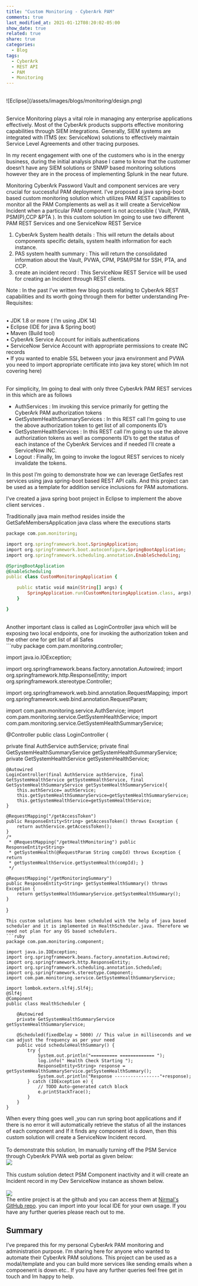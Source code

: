 ```yaml
---
title: "Custom Monitoring - CyberArk PAM"
comments: true
last_modified_at: 2021-01-12T08:20:02-05:00
show_date: true
related: true
share: true
categories:
  - Blog
tags:
  - CyberArk
  - REST API
  - PAM
  - Monitoring
---
```


 <br>
![Eclipse](/assets/images/blogs/monitoring/design.png)
<br><br>

Service Monitoring plays a vital role in managing any enterprise applications effectively. Most of the CyberArk products supports effective monitoring capabilities through SIEM integrations. Generally, SIEM systems are integrated with ITMS (ex: ServiceNow)  solutions to effectively maintain Service Level Agreements and other tracing purposes.

In my recent engagement with one of the customers who is in the energy business, during the initial analysis phase I came to know that the customer doesn’t have any SIEM solutions or SNMP based monitoring solutions however they are in the process of implementing Splunk in the near future.   

Monitoring CyberArk Password Vault and component services are very crucial for successful PAM deployment. 
I’ve proposed a java spring-boot based custom monitoring solution which utilizes PAM REST capabilities to monitor all the PAM Complements as well as it will create a ServiceNow Incident when a particular PAM component is not accessible ( Vault, PVWA, PSM(P),CCP &PTA ).
In this custom solution Im going to use two different PAM REST Services and one ServiceNow REST Service 

1. CyberArk System health details : This will return the details about components specific details,  system health information for each instance.
2. PAS system health summary : This will return the consolidated information about the Vault, PVWA, CPM, PSM/PSM for SSH, PTA, and CCP.
3. create an incident record : This ServiceNow REST Service will be used for creating an Incident through REST clients.

Note : In the past I’ve written few blog posts relating to CyberArk REST capabilities and its worth going through them for better understanding 
Pre-Requisites: <br><br>

•	 JDK 1.8 or more ( I’m using JDK 14)<br>
•	Eclipse (IDE for java & Spring boot)<br>
•	Maven (Build tool)<br>
•	CyberArk Service Account for initials authentications <br>
•	ServiceNow Service Account with appropriate permissions to create INC records<br>
•	If you wanted to enable SSL between your java environment and PVWA you need to import appropriate certificate into java key store( which Im not covering here)<br><br>

For simplicity, Im going to deal with only three CyberArk PAM REST services in this which are as follows <br>
-	AuthServices  :  Im invoking this service primarily for getting the CyberArk PAM authorization tokens <br>
-	GetSystemHealthSummaryServices : In this REST call I’m going to use the above authorization token to get list of all components ID’s  <br>
-	GetSystemHealthServices : In this REST call I’m going to use the above authorization tokens as well as components ID’s  to get the status of each instance of the CyberArk Services and if needed I’ll create a ServiceNow INC.<br>
-	Logout : Finally, Im going to invoke the logout REST services to nicely invalidate the tokens.<br>
 

In this post I’m going to demonstrate how we can leverage GetSafes rest services using java spring-boot based REST API calls. And this project can be used as a template for addition service inclusions for PAM automations.


I’ve created a java spring boot project in Eclipse to implement the above client services . 

Traditionally java main method resides inside the GetSafeMembersApplication java class where the executions starts 
```ruby
package com.pam.monitoring;

import org.springframework.boot.SpringApplication;
import org.springframework.boot.autoconfigure.SpringBootApplication;
import org.springframework.scheduling.annotation.EnableScheduling;

@SpringBootApplication
@EnableScheduling
public class CustomMonitoringApplication {

	public static void main(String[] args) {
		SpringApplication.run(CustomMonitoringApplication.class, args);
	}

}
```
<br>
Another important class is called as LoginController java which will be exposing two local endpoints, one for invoking the authorization token and the other one for get list of all Safes
<br>
```ruby
package com.pam.monitoring.controller;

import java.io.IOException;

import org.springframework.beans.factory.annotation.Autowired;
import org.springframework.http.ResponseEntity;
import org.springframework.stereotype.Controller;

import org.springframework.web.bind.annotation.RequestMapping;
import org.springframework.web.bind.annotation.RequestParam;

import com.pam.monitoring.service.AuthService;
import com.pam.monitoring.service.GetSystemHealthService;
import com.pam.monitoring.service.GetSystemHealthSummaryService;

@Controller
public class LoginController {
	
private final AuthService authService;
private final GetSystemHealthSummaryService getSystemHealthSummaryService;
private GetSystemHealthService getSystemHealthService;
	
	@Autowired
	LoginController(final AuthService authService, final GetSystemHealthService getSystemHealthService, final GetSystemHealthSummaryService getSystemHealthSummaryService){
		this.authService= authService;
		this.getSystemHealthSummaryService=getSystemHealthSummaryService;
		this.getSystemHealthService=getSystemHealthService;
	}
	
	@RequestMapping("/getAccessToken")
	public ResponseEntity<String> getAccessToken() throws Exception {
		return authService.getAccessToken();
	}
	/*
	 * @RequestMapping("/getHealthMonitoring") public ResponseEntity<String>
	 * getSystemHealth(@RequestParam String compId) throws Exception { return
	 * getSystemHealthService.getSystemHealth(compId); }
	 */
	
	@RequestMapping("/getMonitoringSummary")
	public ResponseEntity<String> getSystemHealthSummary() throws Exception {
		return getSystemHealthSummaryService.getSystemHealthSummary();
	}

}
```
This custom solutions has been scheduled with the help of java based scheduler and it is implemented in HealthScheduler.java. Therefore we need not plan for any OS based schedulers.
```ruby
package com.pam.monitoring.component;

import java.io.IOException;
import org.springframework.beans.factory.annotation.Autowired;
import org.springframework.http.ResponseEntity;
import org.springframework.scheduling.annotation.Scheduled;
import org.springframework.stereotype.Component;
import com.pam.monitoring.service.GetSystemHealthSummaryService;

import lombok.extern.slf4j.Slf4j;
@Slf4j
@Component
public class HealthScheduler {

	@Autowired
	private GetSystemHealthSummaryService getSystemHealthSummaryService;

	@Scheduled(fixedDelay = 5000) // This value in milliseconds and we can adjust the frequency as per your need
	public void scheduleHealthSummary() {
		try {
			System.out.println("========== ============= ");
			log.info(" Health Check Starting ");
			ResponseEntity<String> response = getSystemHealthSummaryService.getSystemHealthSummary();
			System.out.println("Response -----------------"+response);
		} catch (IOException e) {
			// TODO Auto-generated catch block
			e.printStackTrace();
		}
	}
}
```
When every thing goes well ,you can run spring boot applications and if there is no error it will automatically retrieve the status of all the instances of each component and If it finds 
any component id is down, then this custom solution will create a ServiceNow Incident record. 
<br>
<br>
To demonstrate this solution, Im manually turning off the PSM Service through CyberArk PVWA web portal as given below:
 <br>
 ![](/assets/images/blogs/monitoring/SysHealth.png)
 <br> <br>
 This custum solution detect PSM Component inactivity and it will create an Incident record in my Dev ServiceNow instance as shown below.<br>
 <br>
 ![](/assets/images/blogs/monitoring/snowinc.png)
<br>
The entire project is at the github and you can access them at [Nirmal's GitHub repo][jekyll-gh]. you can import into your local IDE for your own usage. 
If you have any further queries please reach out to me. 

[jekyll-gh]:  https://github.com/nirmal-dhanaraj/cyberark_pam_monitoring
## Summary 
I’ve prepared this for my personal CyberArk PAM monitoring and administration purpose. I’m sharing here for anyone who wanted to automate their CyberArk PAM solutions. This project can be used as a modal/template and you can build more services like sending emails when a compoenent is down etc.. If you have any further queries feel free get in touch and Im happy to help.